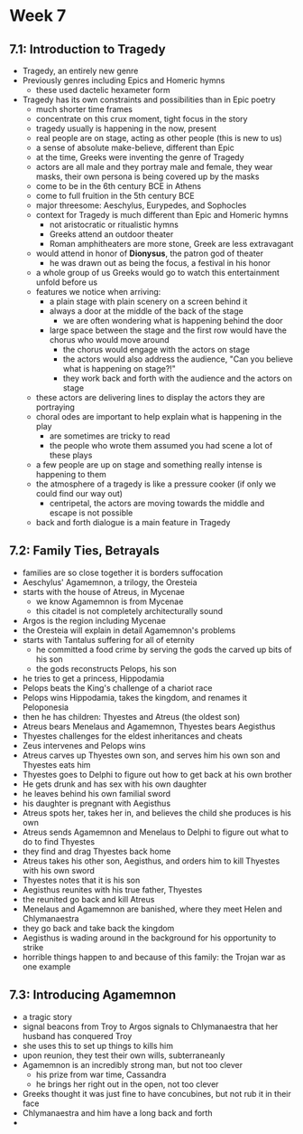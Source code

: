 # Week 7

## 7.1: Introduction to Tragedy

- Tragedy, an entirely new genre
- Previously genres including Epics and Homeric hymns
  - these used dactelic hexameter form
- Tragedy has its own constraints and possibilities than in Epic poetry
  - much shorter time frames
  - concentrate on this crux moment, tight focus in the story
  - tragedy usually is happening in the now, present
  - real people are on stage, acting as other people (this is new to us)
  - a sense of absolute make-believe, different than Epic
  - at the time, Greeks were inventing the genre of Tragedy
  - actors are all male and they portray male and female, they wear masks, their own persona is being covered up by the masks
  - come to be in the 6th century BCE in Athens
  - come to full fruition in the 5th century BCE
  - major threesome: Aeschylus, Eurypedes, and Sophocles
  - context for Tragedy is much different than Epic and Homeric hymns
    - not aristocratic or ritualistic hymns
    - Greeks attend an outdoor theater
    - Roman amphitheaters are more stone, Greek are less extravagant
  - would attend in honor of **Dionysus**, the patron god of theater
    - he was drawn out as being the focus, a festival in his honor
  - a whole group of us Greeks would go to watch this entertainment unfold before us
  - features we notice when arriving:
    - a plain stage with plain scenery on a screen behind it
    - always a door at the middle of the back of the stage
      - we are often wondering what is happening behind the door
    - large space between the stage and the first row would have the chorus who would move around
      - the chorus would engage with the actors on stage
      - the actors would also address the audience, "Can you believe what is happening on stage?!"
      - they work back and forth with the audience and the actors on stage
  - these actors are delivering lines to display the actors they are portraying
  - choral odes are important to help explain what is happening in the play
    - are sometimes are tricky to read
    - the people who wrote them assumed you had scene a lot of these plays
  - a few people are up on stage and something really intense is happening to them
  - the atmosphere of a tragedy is like a pressure cooker (if only we could find our way out)
    - centripetal, the actors are moving towards the middle and escape is not possible
  - back and forth dialogue is a main feature in Tragedy

## 7.2: Family Ties, Betrayals

- families are so close together it is borders suffocation
- Aeschylus' Agamemnon, a trilogy, the Oresteia
- starts with the house of Atreus, in Mycenae
  - we know Agamemnon is from Mycenae
  - this citadel is not completely architecturally sound
- Argos is the region including Mycenae
- the Oresteia will explain in detail Agamemnon's problems
- starts with Tantalus suffering for all of eternity
  - he committed a food crime by serving the gods the carved up bits of his son
  - the gods reconstructs Pelops, his son
- he tries to get a princess, Hippodamia
- Pelops beats the King's challenge of a chariot race
- Pelops wins Hippodamia, takes the kingdom, and renames it Peloponesia
- then he has children: Thyestes and Atreus (the oldest son)
- Atreus bears Menelaus and Agamemnon, Thyestes bears Aegisthus
- Thyestes challenges for the eldest inheritances and cheats
- Zeus intervenes and Pelops wins
- Atreus carves up Thyestes own son, and serves him his own son and Thyestes eats him
- Thyestes goes to Delphi to figure out how to get back at his own brother
- He gets drunk and has sex with his own daughter
- he leaves behind his own familial sword
- his daughter is pregnant with Aegisthus
- Atreus spots her, takes her in, and believes the child she produces is his own
- Atreus sends Agamemnon and Menelaus to Delphi to figure out what to do to find Thyestes
- they find and drag Thyestes back home
- Atreus takes his other son, Aegisthus, and orders him to kill Thyestes with his own sword
- Thyestes notes that it is his son
- Aegisthus reunites with his true father, Thyestes
- the reunited go back and kill Atreus
- Menelaus and Agamemnon are banished, where they meet Helen and Chlymanaestra
- they go back and take back the kingdom
- Aegisthus is wading around in the background for his opportunity to strike
- horrible things happen to and because of this family: the Trojan war as one example

## 7.3: Introducing Agamemnon

- a tragic story
- signal beacons from Troy to Argos signals to Chlymanaestra that her husband has conquered Troy
- she uses this to set up things to kills him
- upon reunion, they test their own wills, subterraneanly
- Agamemnon is an incredibly strong man, but not too clever
  - his prize from war time, Cassandra
  - he brings her right out in the open, not too clever
- Greeks thought it was just fine to have concubines, but not rub it in their face
- Chlymanaestra and him have a long back and forth
- 

